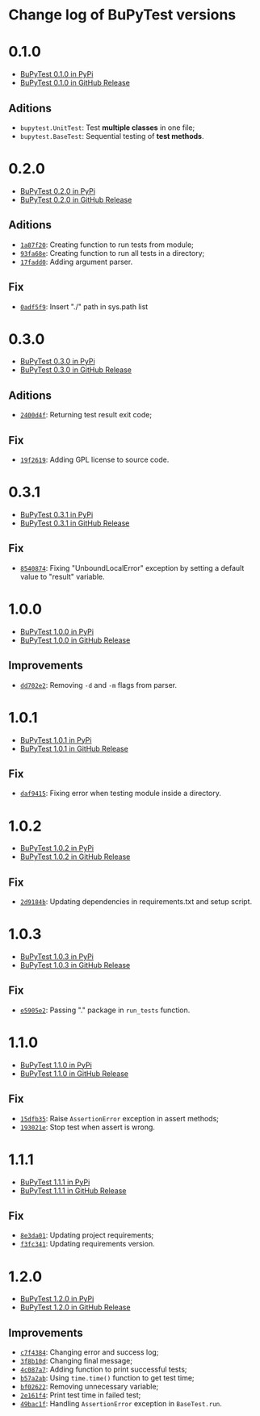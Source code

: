 # Change log of BuPyTest versions

# 0.1.0

- [BuPyTest 0.1.0 in PyPi](https://pypi.org/project/bupytest/0.1.0/)
- [BuPyTest 0.1.0 in GitHub Release](https://github.com/jaedsonpys/bupytest/releases/tag/0.1.0)

## Aditions

- `bupytest.UnitTest`: Test **multiple classes** in one file;
- `bupytest.BaseTest`: Sequential testing of **test methods**.

# 0.2.0

- [BuPyTest 0.2.0 in PyPi](https://pypi.org/project/bupytest/0.2.0/)
- [BuPyTest 0.2.0 in GitHub Release](https://github.com/jaedsonpys/bupytest/releases/tag/0.2.0)

## Aditions

- [`1a87f20`](https://github.com/jaedsonpys/bupytest/commit/1a87f20): Creating function to run tests from module;
- [`93fa68e`](https://github.com/jaedsonpys/bupytest/commit/93fa68e): Creating function to run all tests in a directory;
- [`17fadd0`](https://github.com/jaedsonpys/bupytest/commit/17fadd0): Adding argument parser.

## Fix

- [`0adf5f9`](https://github.com/jaedsonpys/bupytest/commit/0adf5f9): Insert "./" path in sys.path list

# 0.3.0

- [BuPyTest 0.3.0 in PyPi](https://pypi.org/project/bupytest/0.3.0/)
- [BuPyTest 0.3.0 in GitHub Release](https://github.com/jaedsonpys/bupytest/releases/tag/v0.3.0)

## Aditions

- [`2400d4f`](https://github.com/jaedsonpys/bupytest/commit/2400d4f): Returning test result exit code;

## Fix

- [`19f2619`](https://github.com/jaedsonpys/bupytest/commit/19f2619): Adding GPL license to source code.

# 0.3.1

- [BuPyTest 0.3.1 in PyPi](https://pypi.org/project/bupytest/0.3.1/)
- [BuPyTest 0.3.1 in GitHub Release](https://github.com/jaedsonpys/bupytest/releases/tag/v0.3.1)
  
## Fix

- [`8540874`](https://github.com/jaedsonpys/bupytest/commit/8540874): Fixing "UnboundLocalError" exception by setting a default value to "result" variable.

# 1.0.0

- [BuPyTest 1.0.0 in PyPi](https://pypi.org/project/bupytest/1.0.0/)
- [BuPyTest 1.0.0 in GitHub Release](https://github.com/jaedsonpys/bupytest/releases/tag/v1.0.0)
  
## Improvements

- [`dd702e2`](https://github.com/jaedsonpys/bupytest/commit/dd702e2): Removing `-d` and `-m` flags from parser.

# 1.0.1

- [BuPyTest 1.0.1 in PyPi](https://pypi.org/project/bupytest/1.0.1/)
- [BuPyTest 1.0.1 in GitHub Release](https://github.com/jaedsonpys/bupytest/releases/tag/v1.0.1)
  
## Fix

- [`daf9415`](https://github.com/jaedsonpys/bupytest/commit/daf9415): Fixing error when testing module inside a directory.

# 1.0.2

- [BuPyTest 1.0.2 in PyPi](https://pypi.org/project/bupytest/1.0.2/)
- [BuPyTest 1.0.2 in GitHub Release](https://github.com/jaedsonpys/bupytest/releases/tag/v1.0.2)
  
## Fix

- [`2d9184b`](https://github.com/jaedsonpys/bupytest/commit/2d9184b): Updating dependencies in requirements.txt and setup script.

# 1.0.3

- [BuPyTest 1.0.3 in PyPi](https://pypi.org/project/bupytest/1.0.3/)
- [BuPyTest 1.0.3 in GitHub Release](https://github.com/jaedsonpys/bupytest/releases/tag/v1.0.3)
  
## Fix

- [`e5905e2`](https://github.com/jaedsonpys/bupytest/commit/e5905e2): Passing "." package in `run_tests` function.

# 1.1.0

- [BuPyTest 1.1.0 in PyPi](https://pypi.org/project/bupytest/1.1.0/)
- [BuPyTest 1.1.0 in GitHub Release](https://github.com/jaedsonpys/bupytest/releases/tag/v1.1.0)
  
## Fix

- [`15dfb35`](https://github.com/jaedsonpys/bupytest/commit/15dfb35): Raise `AssertionError` exception in assert methods;
- [`193021e`](https://github.com/jaedsonpys/bupytest/commit/193021e): Stop test when assert is wrong.

# 1.1.1

- [BuPyTest 1.1.1 in PyPi](https://pypi.org/project/bupytest/1.1.1/)
- [BuPyTest 1.1.1 in GitHub Release](https://github.com/jaedsonpys/bupytest/releases/tag/v1.1.1)
  
## Fix

- [`8e3da01`](https://github.com/jaedsonpys/bupytest/commit/8e3da01): Updating project requirements;
- [`f3fc341`](https://github.com/jaedsonpys/bupytest/commit/f3fc341): Updating requirements version.

# 1.2.0

- [BuPyTest 1.2.0 in PyPi](https://pypi.org/project/bupytest/1.2.0/)
- [BuPyTest 1.2.0 in GitHub Release](https://github.com/jaedsonpys/bupytest/releases/tag/v1.2.0)
  
## Improvements

- [`c7f4384`](https://github.com/jaedsonpys/bupytest/commit/c7f4384): Changing error and success log;
- [`3f8b10d`](https://github.com/jaedsonpys/bupytest/commit/3f8b10d): Changing final message;
- [`4c087a7`](https://github.com/jaedsonpys/bupytest/commit/4c087a7): Adding function to print successful tests;
- [`b57a2ab`](https://github.com/jaedsonpys/bupytest/commit/b57a2ab): Using `time.time()` function to get test time;
- [`bf02622`](https://github.com/jaedsonpys/bupytest/commit/bf02622): Removing unnecessary variable;
- [`2e161f4`](https://github.com/jaedsonpys/bupytest/commit/2e161f4): Print test time in failed test;
- [`49bac1f`](https://github.com/jaedsonpys/bupytest/commit/49bac1f): Handling `AssertionError` exception in `BaseTest.run`.